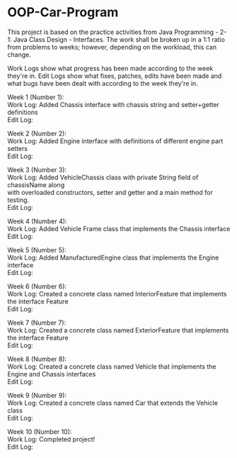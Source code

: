 # OOP-Car-Program
This project is based on the practice activities from Java Programming - 2-1: Java Class Design - Interfaces.
The work shall be broken up in a 1:1 ratio from problems to weeks; however, depending on the workload, this can change.

Work Logs show what progress has been made according to the week they're in.
Edit Logs show what fixes, patches, edits have been made and what bugs have been dealt with according to the week they're in.


Week 1 (Number 1):\
Work Log: Added Chassis interface with chassis string and setter+getter definitions\
Edit Log:

Week 2 (Number 2):\
Work Log: Added Engine interface with definitions of different engine part setters\
Edit Log:

Week 3 (Number 3):\
Work Log: Added VehicleChassis class with private String field of chassisName along\
with overloaded constructors, setter and getter and a main method for testing.\
Edit Log:

Week 4 (Number 4):\
Work Log: Added Vehicle Frame class that implements the Chassis interface\
Edit Log:

Week 5 (Number 5):\
Work Log: Added ManufacturedEngine class that implements the Engine interface\
Edit Log:

Week 6 (Number 6):\
Work Log: Created a concrete class named InteriorFeature that implements the interface Feature\
Edit Log:

Week 7 (Number 7): \
Work Log: Created a concrete class named ExteriorFeature that implements the interface Feature\
Edit Log:

Week 8 (Number 8):\
Work Log: Created a concrete class named Vehicle that implements the Engine and Chassis interfaces\
Edit Log:

Week 9 (Number 9):\
Work Log: Created a concrete class named Car that extends the Vehicle class\
Edit Log:

Week 10 (Number 10):\
Work Log: Completed project!\
Edit Log:

